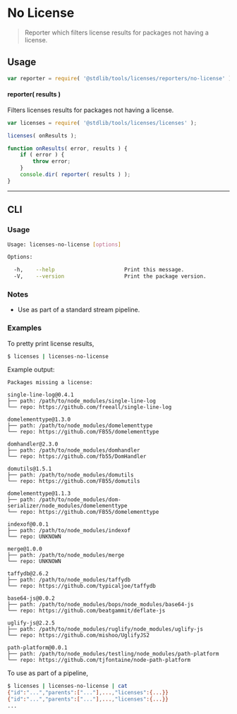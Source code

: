 # No License

> Reporter which filters license results for packages not having a license.

<section class="intro">

</section>

<!-- /.intro -->

<section class="usage">

## Usage

```javascript
var reporter = require( '@stdlib/tools/licenses/reporters/no-license' );
```

#### reporter( results )

Filters licenses results for packages not having a license.

```javascript
var licenses = require( '@stdlib/tools/licenses/licenses' );

licenses( onResults );

function onResults( error, results ) {
    if ( error ) {
        throw error;
    }
    console.dir( reporter( results ) );
}
```

</section>

<!-- /.usage -->

<section class="examples">

<!-- ## Examples

``` javascript

``` -->

</section>

<!-- /.examples -->

* * *

<section class="cli">

## CLI

<section class="usage">

### Usage

```bash
Usage: licenses-no-license [options]

Options:

  -h,    --help                      Print this message.
  -V,    --version                   Print the package version.
```

</section>

<!-- /.usage -->

<section class="notes">

### Notes

-   Use as part of a standard stream pipeline.

</section>

<!-- /.notes -->

<section class="examples">

### Examples

To pretty print license results,

```bash
$ licenses | licenses-no-license
```

Example output:

```text
Packages missing a license:

single-line-log@0.4.1
├── path: /path/to/node_modules/single-line-log
└── repo: https://github.com/freeall/single-line-log

domelementtype@1.3.0
├── path: /path/to/node_modules/domelementtype
└── repo: https://github.com/FB55/domelementtype

domhandler@2.3.0
├── path: /path/to/node_modules/domhandler
└── repo: https://github.com/fb55/DomHandler

domutils@1.5.1
├── path: /path/to/node_modules/domutils
└── repo: https://github.com/FB55/domutils

domelementtype@1.1.3
├── path: /path/to/node_modules/dom-serializer/node_modules/domelementtype
└── repo: https://github.com/FB55/domelementtype

indexof@0.0.1
├── path: /path/to/node_modules/indexof
└── repo: UNKNOWN

merge@1.0.0
├── path: /path/to/node_modules/merge
└── repo: UNKNOWN

taffydb@2.6.2
├── path: /path/to/node_modules/taffydb
└── repo: https://github.com/typicaljoe/taffydb

base64-js@0.0.2
├── path: /path/to/node_modules/bops/node_modules/base64-js
└── repo: https://github.com/beatgammit/deflate-js

uglify-js@2.2.5
├── path: /path/to/node_modules/ruglify/node_modules/uglify-js
└── repo: https://github.com/mishoo/UglifyJS2

path-platform@0.0.1
├── path: /path/to/node_modules/testling/node_modules/path-platform
└── repo: https://github.com/tjfontaine/node-path-platform
```

To use as part of a pipeline,

```bash
$ licenses | licenses-no-license | cat
{"id":"...","parents":["..."],...,"licenses":{...}}
{"id":"...","parents":["..."],...,"licenses":{...}}
...
```

</section>

<!-- /.examples -->

</section>

<!-- /.cli -->

<section class="links">

</section>

<!-- /.links -->
